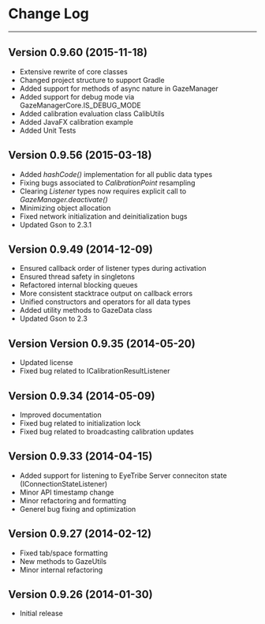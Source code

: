 # Change Log #
---

Version 0.9.60 (2015-11-18)
---
- Extensive rewrite of core classes
- Changed project structure to support Gradle
- Added support for methods of async nature in GazeManager
- Added support for debug mode via GazeManagerCore.IS\_DEBUG\_MODE
- Added calibration evaluation class CalibUtils
- Added JavaFX calibration example 
- Added Unit Tests

Version 0.9.56 (2015-03-18)
---

- Added *hashCode()* implementation for all public data types
- Fixing bugs associated to *CalibrationPoint* resampling
- Clearing *Listener* types now requires explicit call to *GazeManager.deactivate()*
- Minimizing object allocation
- Fixed network initialization and deinitialization bugs
- Updated Gson to 2.3.1

Version 0.9.49 (2014-12-09)
---

- Ensured callback order of listener types during activation 
- Ensured thread safety in singletons
- Refactored internal blocking queues
- More consistent stacktrace output on callback errors
- Unified constructors and operators for all data types
- Added utility methods to GazeData class
- Updated Gson to 2.3

Version Version 0.9.35 (2014-05-20)
---

-    Updated license
-    Fixed bug related to ICalibrationResultListener

Version 0.9.34 (2014-05-09)
---

-    Improved documentation
-    Fixed bug related to initialization lock
-    Fixed bug related to broadcasting calibration updates

Version 0.9.33 (2014-04-15)
---

-    Added support for listening to EyeTribe Server conneciton state (IConnectionStateListener)
-    Minor API timestamp change
-    Minor refactoring and formatting
-    Generel bug fixing and optimization

Version 0.9.27 (2014-02-12)
---

- Fixed tab/space formatting
- New methods to GazeUtils
- Minor internal refactoring

Version 0.9.26 (2014-01-30)
---

- Initial release